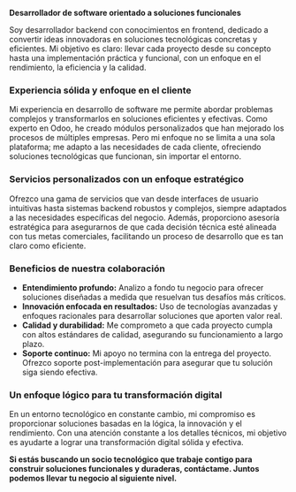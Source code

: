 **Desarrollador de software orientado a soluciones funcionales**

Soy desarrollador backend con conocimientos en frontend, dedicado a convertir ideas innovadoras en soluciones tecnológicas concretas y eficientes. Mi objetivo es claro: llevar cada proyecto desde su concepto hasta una implementación práctica y funcional, con un enfoque en el rendimiento, la eficiencia y la calidad.

### **Experiencia sólida y enfoque en el cliente**
Mi experiencia en desarrollo de software me permite abordar problemas complejos y transformarlos en soluciones eficientes y efectivas. Como experto en Odoo, he creado módulos personalizados que han mejorado los procesos de múltiples empresas. Pero mi enfoque no se limita a una sola plataforma; me adapto a las necesidades de cada cliente, ofreciendo soluciones tecnológicas que funcionan, sin importar el entorno.

### **Servicios personalizados con un enfoque estratégico**
Ofrezco una gama de servicios que van desde interfaces de usuario intuitivas hasta sistemas backend robustos y complejos, siempre adaptados a las necesidades específicas del negocio. Además, proporciono asesoría estratégica para asegurarnos de que cada decisión técnica esté alineada con tus metas comerciales, facilitando un proceso de desarrollo que es tan claro como eficiente.

### **Beneficios de nuestra colaboración**
- **Entendimiento profundo:** Analizo a fondo tu negocio para ofrecer soluciones diseñadas a medida que resuelvan tus desafíos más críticos.
- **Innovación enfocada en resultados:** Uso de tecnologías avanzadas y enfoques racionales para desarrollar soluciones que aporten valor real.
- **Calidad y durabilidad:** Me comprometo a que cada proyecto cumpla con altos estándares de calidad, asegurando su funcionamiento a largo plazo.
- **Soporte continuo:** Mi apoyo no termina con la entrega del proyecto. Ofrezco soporte post-implementación para asegurar que tu solución siga siendo efectiva.

### **Un enfoque lógico para tu transformación digital**
En un entorno tecnológico en constante cambio, mi compromiso es proporcionar soluciones basadas en la lógica, la innovación y el rendimiento. Con una atención constante a los detalles técnicos, mi objetivo es ayudarte a lograr una transformación digital sólida y efectiva.

**Si estás buscando un socio tecnológico que trabaje contigo para construir soluciones funcionales y duraderas, contáctame. Juntos podemos llevar tu negocio al siguiente nivel.**
